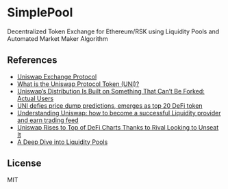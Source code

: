 # SimplePool

Decentralized Token Exchange for Ethereum/RSK using Liquidity Pools
and Automated Market Maker Algorithm

## References

- [Uniswap Exchange Protocol](https://uniswap.io/)
- [What is the Uniswap Protocol Token (UNI)?](https://research.binance.com/en/projects/uniswap)
- [Uniswap’s Distribution Is Built on Something That Can’t Be Forked: Actual Users](https://www.coindesk.com/uniswap-uni-distribution-growth-token-defi-strategy)
- [UNI defies price dump predictions, emerges as top 20 DeFi token](https://cointelegraph.com/news/uni-defies-price-dump-predictions-emerges-as-top-20-defi-token)
- [Understanding Uniswap: how to become a successful Liquidity provider and earn trading feed](https://cryptotesters.com/tutorial/understanding-uniswap)
- [Uniswap Rises to Top of DeFi Charts Thanks to Rival Looking to Unseat It](https://www.coindesk.com/uniswap-defi-pulse-tvl-leader-sushiswap)
- [A Deep Dive into Liquidity Pools](https://blog.zerion.io/liquidity-pools-8ac8cf8cf230)

## License

MIT

